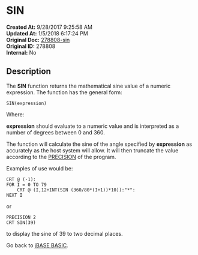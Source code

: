 # SIN

**Created At:** 9/28/2017 9:25:58 AM  
**Updated At:** 1/5/2018 6:17:24 PM  
**Original Doc:** [278808-sin](https://docs.jbase.com/36868-jbase-basic/278808-sin)  
**Original ID:** 278808  
**Internal:** No  

## Description

The **SIN** function returns the mathematical sine value of a numeric expression. The function has the general form:

```
SIN(expression)
```

Where:

**expression** should evaluate to a numeric value and is interpreted as a number of degrees between 0 and 360.

The function will calculate the sine of the angle specified by **expression** as accurately as the host system will allow. It will then truncate the value according to the [PRECISION](./../precision) of the program.

Examples of use would be:

```
CRT @ (-1):
FOR I = 0 TO 79
    CRT @ (I,12+INT(SIN (360/80*(I+1))*10)):"*":
NEXT I
```

or

```
PRECISION 2
CRT SIN(39)
```

to display the sine of 39 to two decimal places.

Go back to [jBASE BASIC](./../jbase-basic-programmers-reference-guide).
